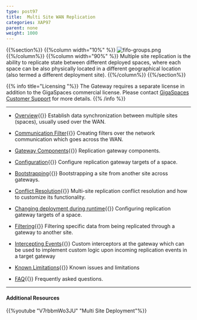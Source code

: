 ```yaml
---
type: post97
title:  Multi Site WAN Replication
categories: XAP97
parent: none
weight: 1000
---
```






{{%section%}}
{{%column width="10%" %}}
![fifo-groups.png](/attachment_files/subject/multisite.png)
{{%/column%}}
{{%column width="90%" %}}
Multiple site replication is the ability to replicate state between different deployed spaces, where each space can be also physically located in a different geographical location (also termed a different deployment site).
{{%/column%}}
{{%/section%}}

{{% info title="Licensing "%}}
The Gateway requires a separate license in addition to the GigaSpaces commercial license. Please contact [GigaSpaces Customer Support](http://www.gigaspaces.com/content/customer-support-services) for more details.
{{% /info %}}


<hr/>

- [Overview](./multi-site-replication-over-the-wan.html){{<wbr>}}
Establish data synchronization between multiple sites (spaces), usually used over the WAN.

- [Communication Filter](./communication-filter-over-the-wan.html){{<wbr>}}
Creating filters over the network communication which goes across the WAN.

- [Gateway Components](./replication-gateway-components.html){{<wbr>}}
Replication gateway components.

- [Configuration](./configuring-space-gateway-targets.html){{<wbr>}}
Configure replication gateway targets of a space.

- [Bootstrapping](./replication-gateway-bootstrapping-process.html){{<wbr>}}
Bootstrapping a site from another site across gateways.

- [Conflict Resolution](./multi-site-conflict-resolution.html){{<wbr>}}
Multi-site replication conflict resolution and how to customize its functionality.

- [Changing deployment during runtime](./changing-multi-site-deployment-during-runtime.html){{<wbr>}}
Configuring replication gateway targets of a space.

- [Filtering](./replication-gateway-filtering.html){{<wbr>}}
Filtering specific data from being replicated through a gateway to another site.

- [Intercepting Events](./intercepting-replication-events-at-the-gateway.html){{<wbr>}}
Custom interceptors at the gateway which can be used to implement custom logic upon incoming replication events in a target gateway

- [Known Limitations](./multi-site-replication-limitations.html){{<wbr>}}
Known issues and limitations

- [FAQ](/faq/multi-site-replication-over-the-wan-faq.html){{<wbr>}}
Frequently asked questions.

<hr/>

#### Additional Resources
{{%youtube "V7rbbmWo3JU"  "Multi Site Deployment"%}}








